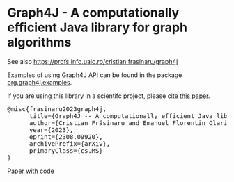 # Graph4J - A computationally efficient Java library for graph algorithms
See also <a href="https:/profs.info.uaic.ro/cristian.frasinaru/graph4j">https://profs.info.uaic.ro/cristian.frasinaru/graph4j</a>

<!--
The package <a href="https://github.com/cfrasinaru/Graph4J/tree/main/src/main/java/org/graph4j/demo">org.graph4j.demo</a> contains comparisons with the well-known Java graph libraries JGraphT, JUNG and Google Guava.
-->

Examples of using Graph4J API can be found in the package <a href="https://github.com/cfrasinaru/Graph4J/tree/main/src/main/java/org/graph4j/examples">org.graph4j.examples</a>.

If you are using this library in a scientifc project, please cite <a href="https://arxiv.org/abs/2308.09920">this paper</a>.

<pre>
@misc{frasinaru2023graph4j,
      title={Graph4J -- A computationally efficient Java library for graph algorithms}, 
      author={Cristian Frăsinaru and Emanuel Florentin Olariu},
      year={2023},
      eprint={2308.09920},
      archivePrefix={arXiv},
      primaryClass={cs.MS}
}
</pre>

<a href="https://cs.paperswithcode.com/paper/graph4j-a-computationally-efficient-java"> Paper with code </a>
